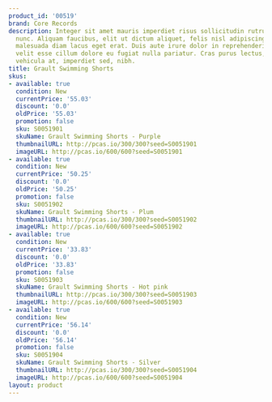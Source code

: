 ```yaml
---
product_id: '00519'
brand: Core Records
description: Integer sit amet mauris imperdiet risus sollicitudin rutrum. Suspendisse
  nunc. Aliquam faucibus, elit ut dictum aliquet, felis nisl adipiscing sapien, sed
  malesuada diam lacus eget erat. Duis aute irure dolor in reprehenderit in voluptate
  velit esse cillum dolore eu fugiat nulla pariatur. Cras purus lectus, egestas eu,
  vehicula at, imperdiet sed, nibh.
title: Grault Swimming Shorts
skus:
- available: true
  condition: New
  currentPrice: '55.03'
  discount: '0.0'
  oldPrice: '55.03'
  promotion: false
  sku: S0051901
  skuName: Grault Swimming Shorts - Purple
  thumbnailURL: http://pcas.io/300/300?seed=S0051901
  imageURL: http://pcas.io/600/600?seed=S0051901
- available: true
  condition: New
  currentPrice: '50.25'
  discount: '0.0'
  oldPrice: '50.25'
  promotion: false
  sku: S0051902
  skuName: Grault Swimming Shorts - Plum
  thumbnailURL: http://pcas.io/300/300?seed=S0051902
  imageURL: http://pcas.io/600/600?seed=S0051902
- available: true
  condition: New
  currentPrice: '33.83'
  discount: '0.0'
  oldPrice: '33.83'
  promotion: false
  sku: S0051903
  skuName: Grault Swimming Shorts - Hot pink
  thumbnailURL: http://pcas.io/300/300?seed=S0051903
  imageURL: http://pcas.io/600/600?seed=S0051903
- available: true
  condition: New
  currentPrice: '56.14'
  discount: '0.0'
  oldPrice: '56.14'
  promotion: false
  sku: S0051904
  skuName: Grault Swimming Shorts - Silver
  thumbnailURL: http://pcas.io/300/300?seed=S0051904
  imageURL: http://pcas.io/600/600?seed=S0051904
layout: product
---
```

